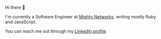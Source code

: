 Hi there :wave:

I'm currently a Software Engineer at [Mighty Networks](https://www.mightynetworks.com/), writing mostly Ruby and JavaScript.

You can reach me out through my [LinkedIn profile](https://www.linkedin.com/in/fwitzke/).
